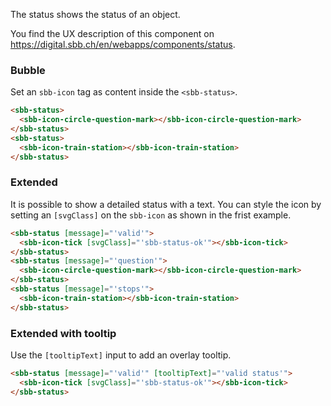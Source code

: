 The status shows the status of an object.

You find the UX description of this component on https://digital.sbb.ch/en/webapps/components/status.

### Bubble

Set an `sbb-icon` tag as content inside the `<sbb-status>`.

```html
<sbb-status>
  <sbb-icon-circle-question-mark></sbb-icon-circle-question-mark>
</sbb-status>
<sbb-status>
  <sbb-icon-train-station></sbb-icon-train-station>
</sbb-status>
```

### Extended

It is possible to show a detailed status with a text.
You can style the icon by setting an `[svgClass]` on the `sbb-icon` as shown in the frist example.

```html
<sbb-status [message]="'valid'">
  <sbb-icon-tick [svgClass]="'sbb-status-ok'"></sbb-icon-tick>
</sbb-status>
<sbb-status [message]="'question'">
  <sbb-icon-circle-question-mark></sbb-icon-circle-question-mark>
</sbb-status>
<sbb-status [message]="'stops'">
  <sbb-icon-train-station></sbb-icon-train-station>
</sbb-status>
```

### Extended with tooltip

Use the `[tooltipText]` input to add an overlay tooltip.

```html
<sbb-status [message]="'valid'" [tooltipText]="'valid status'">
  <sbb-icon-tick [svgClass]="'sbb-status-ok'"></sbb-icon-tick>
</sbb-status>
```

